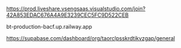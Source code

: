 https://prod.liveshare.vsengsaas.visualstudio.com/join?42A853EDAC676A4A9E3239CEC5FC9D522CEB


bt-production-bacf.up.railway.app

https://supabase.com/dashboard/org/taorclpsskrdtikvzgap/general
